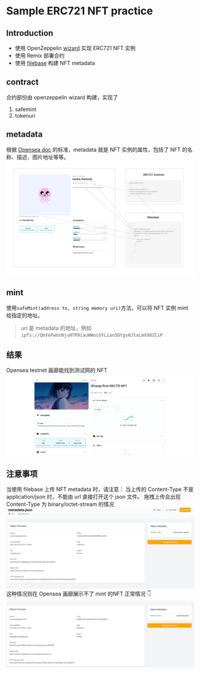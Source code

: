 # Sample ERC721 NFT practice

## Introduction

+ 使用 OpenZeppelin [wizard](https://docs.openzeppelin.com/contracts/4.x/wizard) 实现 ERC721 NFT 实例
+ 使用 Remix 部署合约
+ 使用 [filebase](https://filebase.com/) 构建 NFT metadata

## contract
合约部份由 openzeppelin wizard 构建，实现了
1. safemint
2. tokenuri



## metadata
根据 [Opensea doc](https://docs.opensea.io/docs/metadata-standards) 的标准，metadata 就是 NFT 实例的属性，包括了 NFT 的名称、描述、图片地址等等。
![](./img/nft-metadata.png)


## mint

使用`safeMint(address to, string memory uri)`方法，可以将 NFT 实例 mint 给指定的地址。
> uri 是 metadata 的地址，例如 `ipfs://QmYePwUsNjuHTR9iauWWocUYLian5DtgsHJtaLmX98ZCiP`



## 结果
Opensea testnet 画廊能找到测试网的 NFT
![](./img/ISP.png)

## 注意事项
当使用 filebase 上传 NFT metadata 时，请注意：
当上传的 Content-Type 不是 application/json 时，不能由 url 直接打开这个 json 文件。
拖拽上传会出现 Content-Type 为 binary/octet-stream 的情况
![](./img/binary.png)
这种情况则在 Opensea 画廊展示不了 mint 的NFT
正常情况 👇
![](./img/json.png)

